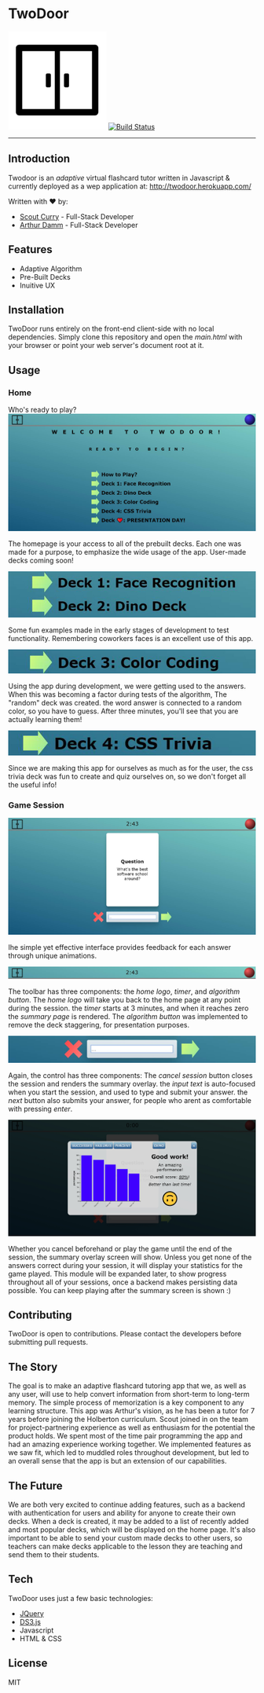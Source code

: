 # TwoDoor
   ![alt-text](https://github.com/arthurdamm/twodoor/blob/scout/static/images/doorClose200px.png)
[![Build Status](https://travis-ci.org/joemccann/dillinger.svg?branch=master)](https://travis-ci.org/joemccann/dillinger)
___
## Introduction
Twodoor is an _adaptive_ virtual flashcard tutor written in Javascript & currently deployed as a wep application at: http://twodoor.herokuapp.com/


Written with ❤️ by:
* [Scout Curry](https://www.linkedin.com/in/scout-curry-96356217a/) - Full-Stack Developer
* [Arthur Damm](https://www.linkedin.com/in/arthur-damm-96527042/) - Full-Stack Developer

## Features
- Adaptive Algorithm
- Pre-Built Decks
- Inuitive UX

## Installation
TwoDoor runs entirely on the front-end client-side with no local dependencies. Simply clone this repository and open the _main.html_ with your browser or point your web server's document root at it.

## Usage

### Home
Who's ready to play?
![alt-text](https://github.com/arthurdamm/twodoor/blob/scout/static/images/tutorial_all.jpg)

The homepage is your access to all of the prebuilt decks. Each one was made for a purpose, to emphasize the wide usage of the app. User-made decks coming soon!

![alt-text](https://github.com/arthurdamm/twodoor/blob/scout/static/images/decks_face_recog_and_dino.jpg)

Some fun examples made in the early stages of development to test functionality. Remembering coworkers faces is an excellent use of this app.

![alt-text](https://github.com/arthurdamm/twodoor/blob/scout/static/images/deck_color_coding.jpg)

Using the app during development, we were getting used to the answers. When this was becoming a factor during tests of the algorithm, The "random" deck was created. the word answer is connected to a random color, so you have to guess. After three minutes, you'll see that you are actually learning them!

![alt-text](https://github.com/arthurdamm/twodoor/blob/scout/static/images/deck_css_trivia.jpg)

Since we are making this app for ourselves as much as for the user, the css trivia deck was fun to create and quiz ourselves on, so we don't forget all the useful info!

### Game Session

![alt-text](https://github.com/arthurdamm/twodoor/blob/scout/static/images/tutorial_learningGame.jpg)

Ihe simple yet effective interface provides feedback for each answer through unique animations.

![alt-text](https://github.com/arthurdamm/twodoor/blob/scout/static/images/tutorial_toolbar.jpg)

The toolbar has three components: the *home logo*, *timer*, and *algorithm button*.
The *home logo* will take you back to the home page at any point during the session. the *timer* starts at 3 minutes, and when it reaches zero the *summary page* is rendered. The *algorithm button* was implemented to remove the deck staggering, for presentation purposes.



![alt-text](https://github.com/arthurdamm/twodoor/blob/scout/static/images/tutorial_learningGame_control.jpg)

Again, the control has three components: The *cancel session* button closes the session and renders the summary overlay. the *input text* is auto-focused when you start the session, and used to type and submit your answer. the *next* button also submits your answer, for people who arent as comfortable with pressing *enter*.


![alt-text](https://github.com/arthurdamm/twodoor/blob/scout/static/images/tutorial_summary.jpg)

Whether you cancel beforehand or play the game until the end of the session, the summary overlay screen will show. Unless you get none of the answers correct during your session, it will display your statistics for the game played. This module will be expanded later, to show progress throughout all of your sessions, once a backend makes persisting data possible. 
You can keep playing after the summary screen is shown :)


## Contributing
TwoDoor is open to contributions. Please contact the developers before submitting pull requests.


## The Story

The goal is to make an adaptive flashcard tutoring app that we, as well as any user, will use to help convert information from short-term to long-term memory. The simple process of memorization is a key component to any learning structure. 
This app was Arthur's vision, as he has been a tutor for 7 years before joining the Holberton curriculum. Scout joined in on the team for project-partnering experience as well as enthusiasm for the potential the product holds. We spent most of the time pair programming the app and had an amazing experience working together. We implemented features as we saw fit, which led to muddled roles throughout development, but led to an overall sense that the app is but an extension of our capabilities.


## The Future

We are both very excited to continue adding features, such as a backend with authentication for users and ability for anyone to create their own decks. When a deck is created, it may be added to a list of recently added and most popular decks, which will be displayed on the home page. It's also important to be able to send your custom made decks to other users, so teachers can make decks applicable to the lesson they are teaching and send them to their students.


## Tech

TwoDoor uses just a few basic technologies:
* [JQuery](https://jquery.com/)
* [DS3.js](https://d3js.org/)
* Javascript
* HTML & CSS

## License

MIT

